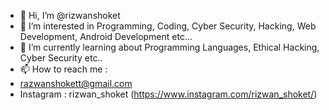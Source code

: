 - 👋 Hi, I’m @rizwanshoket
- 👀 I’m interested in Programming, Coding, Cyber Security, Hacking, Web Development, Android Development etc...
- 🌱 I’m currently learning about Programming Languages, Ethical Hacking, Cyber Security etc..
- 📫 How to reach me :
- razwanshokett@gmail.com
- Instagram : rizwan_shoket (https://www.instagram.com/rizwan_shoket/)

<!---
rizwanshoket/rizwanshoket is a ✨ special ✨ repository because its `README.md` (this file) appears on your GitHub profile.
You can click the Preview link to take a look at your changes.
--->
